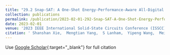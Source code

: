 ```yaml
---
title: "29.2 Snap-SAT: A One-Shot Energy-Performance-Aware All-Digital Compute-in-Memory Solver for Large-Scale Hard Boolean Satisfiability Problems"
collection: publications
permalink: /publication/2023-02-01-292-Snap-SAT-A-One-Shot-Energy-Performance-Aware-All-Digital-Compute-in-Memory-Solver-for-Large-Scale-Hard-Boolean-Satisfiability-Problems
date: 2023-02-01
venue: '2023 IEEE International Solid-State Circuits Conference (ISSCC)'
citation: ' Shanshan Xie,  Mengtian Yang,  S Lanham,  Yipeng Wang,  Meizhi Wang,  Sirish Oruganti,  Jaydeep Kulkarni, &quot;29.2 Snap-SAT: A One-Shot Energy-Performance-Aware All-Digital Compute-in-Memory Solver for Large-Scale Hard Boolean Satisfiability Problems.&quot; 2023 IEEE International Solid-State Circuits Conference (ISSCC), 2023.'
---
```

Use [Google Scholar](https://scholar.google.com/scholar?q=29.2+Snap+SAT:+A+One+Shot+Energy+Performance+Aware+All+Digital+Compute+in+Memory+Solver+for+Large+Scale+Hard+Boolean+Satisfiability+Problems){:target="_blank"} for full citation